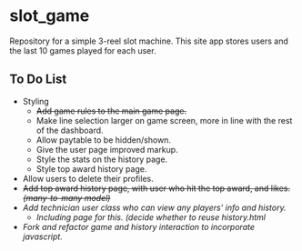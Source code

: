 # slot_game

Repository for a simple 3-reel slot machine. This site app stores users and the last 10 games played for each user.

## To Do List
- Styling
  - ~~Add game rules to the main game page.~~
  - Make line selection larger on game screen, more in line with the rest of the dashboard.
  - Allow paytable to be hidden/shown.
  - Give the user page improved markup.
  - Style the stats on the history page.
  - Style top award history page.
- Allow users to delete their profiles.
- ~~Add top award history page, with user who hit the top award, and likes. _(many-to-many model)_~~
- _Add technician user class who can view any players' info and history._
  - _Including page for this. (decide whether to reuse history.html_
- _Fork and refactor game and history interaction to incorporate javascript._
